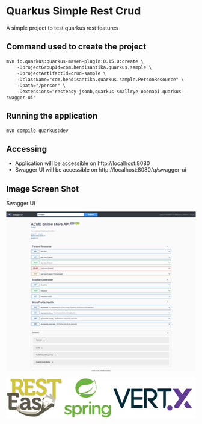 # Quarkus Simple Rest Crud

A simple project to test quarkus rest features

## Command used to create the project

```
mvn io.quarkus:quarkus-maven-plugin:0.15.0:create \
    -DprojectGroupId=com.hendisantika.quarkus.sample \
    -DprojectArtifactId=crud-sample \
    -DclassName="com.hendisantika.quarkus.sample.PersonResource" \
    -Dpath="/person" \
    -Dextensions="resteasy-jsonb,quarkus-smallrye-openapi,quarkus-swagger-ui"
```

## Running the application

```
mvn compile quarkus:dev
```

## Accessing

- Application will be accessible on http://localhost:8080
- Swagger UI will be accessible on http://localhost:8080/q/swagger-ui

## Image Screen Shot

Swagger UI

![Swagger UI](img/ACME%20API.png "Swagger UI")

![Logo](img/logos.png "Logos")
